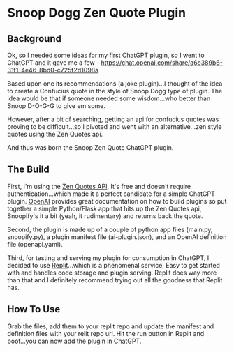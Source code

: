 # Snoop Dogg Zen Quote Plugin

## Background
Ok, so I needed some ideas for my first ChatGPT plugin, so I went to ChatGPT and it gave me a few - https://chat.openai.com/share/a6c389b6-31f1-4e46-8bd0-c725f2d1098a

Based upon one its recommendations (a joke plugin)...I thought of the idea to create a Confucius quote in the style of Snoop Dogg type of plugin. The idea would be that if someone needed some wisdom...who better than Snoop D-O-G-G to give em some.

However, after a bit of searching, getting an api for confucius quotes was proving to be difficult...so I pivoted and went with an alternative...zen style quotes using the Zen Quotes api.

And thus was born the Snoop Zen Quote ChatGPT plugin.

## The Build
First, I'm using the [Zen Quotes API](https://zenquotes.io/). It's free and doesn't require authentication...which made it a perfect candidate for a simple ChatGPT plugin. [OpenAI](https://platform.openai.com/docs/plugins/examples) provides great documentation on how to build plugins so put together a simple Python/Flask app that hits up the Zen Quotes api, Snoopify's it a bit (yeah, it rudimentary) and returns back the quote.

Second, the plugin is made up of a couple of python app files (main.py, snoopify.py), a plugin manifest file (ai-plugin.json), and an OpenAI definition file (openapi.yaml).

Third, for testing and serving my plugin for consumption in ChatGPT, I decided to use [Replit](https://replit.com/)...which is a phenomenal service. Easy to get started with and handles code storage and plugin serving. Replit does way more than that and I definitely recommend trying out all the goodness that Replit has.

## How To Use
Grab the files, add them to your replit repo and update the manifest and definition files with your relit repo url. Hit the run button in Replit and poof...you can now add the plugin in ChatGPT.
